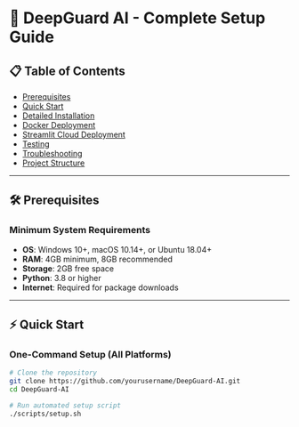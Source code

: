 # 🚀 DeepGuard AI - Complete Setup Guide

## 📋 Table of Contents
- [Prerequisites](#prerequisites)
- [Quick Start](#quick-start)
- [Detailed Installation](#detailed-installation)
- [Docker Deployment](#docker-deployment)
- [Streamlit Cloud Deployment](#streamlit-cloud-deployment)
- [Testing](#testing)
- [Troubleshooting](#troubleshooting)
- [Project Structure](#project-structure)

---

## 🛠 Prerequisites

### Minimum System Requirements
- **OS**: Windows 10+, macOS 10.14+, or Ubuntu 18.04+
- **RAM**: 4GB minimum, 8GB recommended
- **Storage**: 2GB free space
- **Python**: 3.8 or higher
- **Internet**: Required for package downloads

---

## ⚡ Quick Start

### One-Command Setup (All Platforms)
```bash
# Clone the repository
git clone https://github.com/yourusername/DeepGuard-AI.git
cd DeepGuard-AI

# Run automated setup script
./scripts/setup.sh
